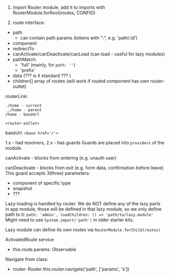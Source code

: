 1. import Router module, add it to imports with
 RouterModule.forRoot(routes, CONFIG)

2. route interface:
- path
  - can contain path params (tokens with ":", e.g. 'path/:id')
- component
- redirectTo
- canActivate/canDeactivate/canLoad (can load - useful for lazy modules)
- pathMatch: 
  - 'full' (mainly, for `path: ''`) 
  - 'prefix'
- data (??? is it standard ??? )
- children[] array of routes
  (will work if routed component has own router-outlet)


routerLink:
```
./home - current 
../home - parent 
/home - baseUrl 
```

`<router-outlet>`

baseUrl: `<base href='/'>`

1.x - had resolvers, 2.x - has guards
Guards are placed into `providers` of the module.

canActivate - blocks from entering (e.g. unauth user)

canDeactivate - blocks from exit (e.g. form data, confirmation before leave)
This guard accepts 3(three) parameters:
- component of specific type
- snapshot
- ???

Lazy-loading is handled by router.
We do NOT define any of the lazy parts in app module,
those will be defined in that lazy module, so we only define path to it:
`path: 'admin', loadChildren: () => 'path/to/lazy.module'`
Might need to use `System.import('path')` in older starter kits.

Lazy module can define its own routes via `RouterModule.forChild(routes)`

ActivatedRoute service
  - this.route.params: Observable
  
Navigate from class:
  - router: Router
  this.router.navigate('path', ['params', 's'])
  